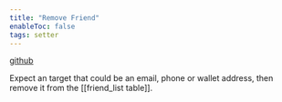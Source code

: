 ```yaml
---
title: "Remove Friend"
enableToc: false
tags: setter
---
```


[github](https://github.com/AlexandreColauto/conpay-backend/blob/main/pages/api/removeFriend.js )



Expect an target that could be an email, phone or wallet address, then remove it from the [[friend_list table]].